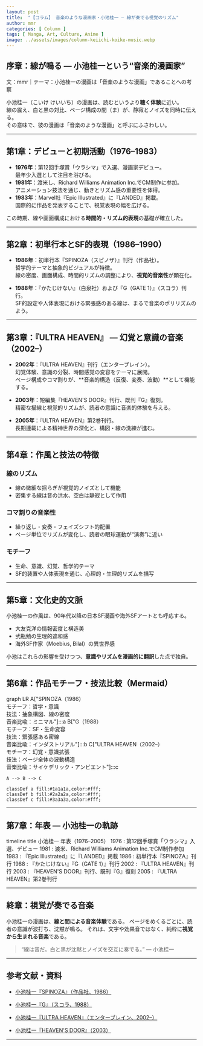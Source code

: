 ```yaml
---
layout: post
title:  "【コラム】 音楽のような漫画家・小池桂一 ― 線が奏でる視覚のリズム"
author: mmr
categories: [ Column ]
tags: [ Manga, Art, Culture, Anime ]
image: ../assets/images/column-keiichi-koike-music.webp
---
```


## 序章：線が鳴る ― 小池桂一という“音楽的漫画家”


文：mmr｜テーマ：小池桂一の漫画は「音楽のような漫画」であることへの考察


小池桂一（こいけ けいいち）の漫画は、読むというより**聴く体験**に近い。  
線の震え、白と黒の対比、ページ構成の間（ま）が、静寂とノイズを同時に伝える。  
その意味で、彼の漫画は「音楽のような漫画」と呼ぶにふさわしい。

---

<style type="text/css">

table, td, th {
border: 2px #111 solid;
width: auto;
padding: 10px; 
}
th {
background-color: #111;
color: #fff;
}
</style>

## 第1章：デビューと初期活動（1976–1983）

- **1976年**：第12回手塚賞「ウラシマ」で入選、漫画家デビュー。  
  最年少入選として注目を浴びる。
- **1981年**：渡米し、Richard Williams Animation Inc.でCM制作に参加。  
  アニメーション技法を通じ、動きとリズム感の重要性を体得。
- **1983年**：Marvel社『Epic Illustrated』に『LANDED』掲載。  
  国際的に作品を発表することで、視覚表現の幅を広げる。

この時期、線や画面構成における**時間的・リズム的表現**の基礎が確立した。

---

## 第2章：初単行本とSF的表現（1986–1990）

- **1986年**：初単行本『SPINOZA（スピノザ）』刊行（作品社）。  
  哲学的テーマと抽象的ビジュアルが特徴。  
  線の密度、画面構成、時間的リズムの調整により、**視覚的音楽性**が顕在化。
  
- **1988年**：『かたじけない』（白泉社）および『G（GATE 1）』（スコラ）刊行。  
  SF的設定や人体表現における緊張感のある線は、まるで音楽のポリリズムのよう。

---

## 第3章：『ULTRA HEAVEN』 ― 幻覚と意識の音楽（2002–）

- **2002年**：『ULTRA HEAVEN』刊行（エンターブレイン）。  
  幻覚体験、意識の分裂、時間感覚の変容をテーマに展開。  
  ページ構成やコマ割りが、**音楽的構造（反復、変奏、波動）**として機能する。
  
- **2003年**：短編集『HEAVEN'S DOOR』刊行、既刊『G』復刻。  
  精密な描線と視覚的リズムが、読者の意識に音楽的体験を与える。
  
- **2005年**：『ULTRA HEAVEN』第2巻刊行。  
  長期連載による精神世界の深化と、構図・線の洗練が進む。

---

## 第4章：作風と技法の特徴

### 線のリズム
- 線の微細な揺らぎが視覚的ノイズとして機能  
- 密集する線は音の洪水、空白は静寂として作用

### コマ割りの音楽性
- 繰り返し・変奏・フェイズシフト的配置  
- ページ単位でリズムが変化し、読者の眼球運動が“演奏”に近い

### モチーフ
- 生命、意識、幻覚、哲学的テーマ  
- SF的装置や人体表現を通じ、心理的・生理的リズムを描写

---

## 第5章：文化史的文脈

小池桂一の作風は、90年代以降の日本SF漫画や海外SFアートとも呼応する。  
- 大友克洋の情報密度と構造美  
- 弐瓶勉の生理的違和感  
- 海外SF作家（Moebius, Bilal）の異世界感

小池はこれらの影響を受けつつ、**意識やリズムを漫画的に翻訳**した点で独自。

---

## 第6章：作品モチーフ・技法比較（Mermaid）

<div class="mermaid">

graph LR
    A["SPINOZA（1986）<br>モチーフ：哲学・意識<br>技法：抽象構図、線の密度<br>音楽比喩：ミニマル"]:::a
    B["G（1988）<br>モチーフ：SF・生命変容<br>技法：緊張感ある密線<br>音楽比喩：インダストリアル"]:::b
    C["ULTRA HEAVEN（2002–）<br>モチーフ：幻覚・意識拡張<br>技法：ページ全体の波動構造<br>音楽比喩：サイケデリック・アンビエント"]:::c

    A --> B --> C

    classDef a fill:#1a1a1a,color:#fff;
    classDef b fill:#2a2a2a,color:#fff;
    classDef c fill:#3a3a3a,color:#fff;


</div>

---


## 第7章：年表 ― 小池桂一の軌跡

<div class="mermaid">

timeline
    title 小池桂一 年表（1976–2005）
    1976 : 第12回手塚賞「ウラシマ」入選、デビュー
    1981 : 渡米、Richard Williams Animation Inc.でCM制作参加
    1983 : 『Epic Illustrated』に『LANDED』掲載
    1986 : 初単行本『SPINOZA』刊行
    1988 : 『かたじけない』『G（GATE 1）』刊行
    2002 : 『ULTRA HEAVEN』刊行
    2003 : 『HEAVEN'S DOOR』刊行、既刊『G』復刻
    2005 : 『ULTRA HEAVEN』第2巻刊行

</div>

---

## 終章：視覚が奏でる音楽

小池桂一の漫画は、**線と間による音楽体験**である。
ページをめくるごとに、読者の意識が波打ち、沈黙が鳴る。
それは、文字や効果音ではなく、純粋に**視覚から生まれる音楽**である。

> “線は音だ。白と黒が沈黙とノイズを交互に奏でる。” ― 小池桂一

---

## 参考文献・資料

- [小池桂一『SPINOZA』（作品社、1986）](https://amzn.to/4o3cRAl)

- [小池桂一『G』（スコラ、1988）](https://amzn.to/49lDEmS)

- [小池桂一『ULTRA HEAVEN』（エンターブレイン、2002–）](https://amzn.to/4qrGr49)

- [小池桂一『HEAVEN'S DOOR』（2003）](https://amzn.to/3L6u8dk)

---